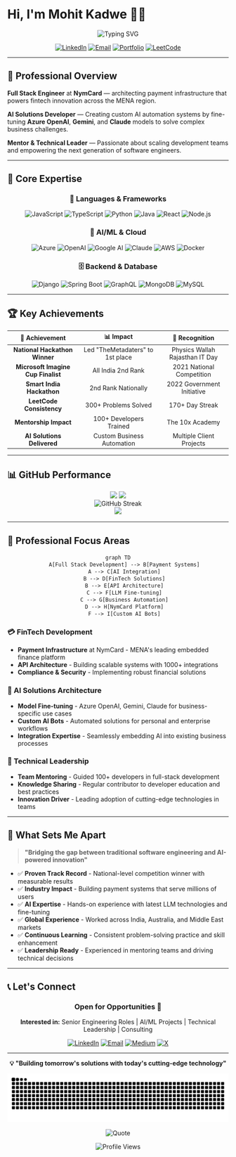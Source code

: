 # Hi, I'm Mohit Kadwe 👨‍💻

<div align="center">
  <img src="https://readme-typing-svg.herokuapp.com?font=Fira+Code&size=22&pause=1000&color=00D4AA&center=true&vCenter=true&width=800&lines=Full+Stack+Engineer+%7C+AI+Solutions+Architect;Building+Payment+Systems+at+NymCard;Fine-tuning+LLMs+%7C+Azure+OpenAI+%7C+Gemini+%7C+Claude;Hackathon+Winner+%7C+4%2B+Years+Experience;Open+to+Exciting+Opportunities" alt="Typing SVG" />
</div>

<div align="center">
  
[![LinkedIn](https://img.shields.io/badge/LinkedIn-0077B5?style=for-the-badge&logo=linkedin&logoColor=white)](https://www.linkedin.com/in/mohit-kadwe/)
[![Email](https://img.shields.io/badge/Email-D14836?style=for-the-badge&logo=gmail&logoColor=white)](mailto:mohitpawar530@gmail.com)
[![Portfolio](https://img.shields.io/badge/Portfolio-FF5722?style=for-the-badge&logo=google-chrome&logoColor=white)](https://linktr.ee/mohitkadwe)
[![LeetCode](https://img.shields.io/badge/LeetCode-FFA116?style=for-the-badge&logo=leetcode&logoColor=black)](https://leetcode.com/mohitkadwe19)

</div>

---

## 🚀 **Professional Overview**

**Full Stack Engineer** at **NymCard** — architecting payment infrastructure that powers fintech innovation across the MENA region.

**AI Solutions Developer** — Creating custom AI automation systems by fine-tuning **Azure OpenAI**, **Gemini**, and **Claude** models to solve complex business challenges.

**Mentor & Technical Leader** — Passionate about scaling development teams and empowering the next generation of software engineers.

---

## 💼 **Core Expertise**

<div align="center">

### **🎯 Languages & Frameworks**
![JavaScript](https://img.shields.io/badge/JavaScript-F7DF1E?style=for-the-badge&logo=javascript&logoColor=black)
![TypeScript](https://img.shields.io/badge/TypeScript-007ACC?style=for-the-badge&logo=typescript&logoColor=white)
![Python](https://img.shields.io/badge/Python-3776AB?style=for-the-badge&logo=python&logoColor=white)
![Java](https://img.shields.io/badge/Java-ED8B00?style=for-the-badge&logo=openjdk&logoColor=white)
![React](https://img.shields.io/badge/React-20232A?style=for-the-badge&logo=react&logoColor=61DAFB)
![Node.js](https://img.shields.io/badge/Node.js-43853D?style=for-the-badge&logo=node.js&logoColor=white)

### **🤖 AI/ML & Cloud**
![Azure](https://img.shields.io/badge/Azure_OpenAI-0078D4?style=for-the-badge&logo=microsoft-azure&logoColor=white)
![OpenAI](https://img.shields.io/badge/OpenAI-412991?style=for-the-badge&logo=openai&logoColor=white)
![Google AI](https://img.shields.io/badge/Gemini-8E75B2?style=for-the-badge&logo=google&logoColor=white)
![Claude](https://img.shields.io/badge/Claude-CC6600?style=for-the-badge&logo=anthropic&logoColor=white)
![AWS](https://img.shields.io/badge/AWS-232F3E?style=for-the-badge&logo=amazon-aws&logoColor=white)
![Docker](https://img.shields.io/badge/Docker-2496ED?style=for-the-badge&logo=docker&logoColor=white)

### **🗄️ Backend & Database**
![Django](https://img.shields.io/badge/Django-092E20?style=for-the-badge&logo=django&logoColor=white)
![Spring Boot](https://img.shields.io/badge/Spring_Boot-6DB33F?style=for-the-badge&logo=spring-boot&logoColor=white)
![GraphQL](https://img.shields.io/badge/GraphQL-E10098?style=for-the-badge&logo=graphql&logoColor=white)
![MongoDB](https://img.shields.io/badge/MongoDB-4EA94B?style=for-the-badge&logo=mongodb&logoColor=white)
![MySQL](https://img.shields.io/badge/MySQL-005C84?style=for-the-badge&logo=mysql&logoColor=white)

</div>

---

## 🏆 **Key Achievements**

<div align="center">

| 🎯 **Achievement** | 📊 **Impact** | 🏅 **Recognition** |
|:--:|:--:|:--:|
| **National Hackathon Winner** | Led "TheMetadaters" to 1st place | Physics Wallah Rajasthan IT Day |
| **Microsoft Imagine Cup Finalist** | All India 2nd Rank | 2021 National Competition |
| **Smart India Hackathon** | 2nd Rank Nationally | 2022 Government Initiative |
| **LeetCode Consistency** | 300+ Problems Solved | 170+ Day Streak |
| **Mentorship Impact** | 100+ Developers Trained | The 10x Academy |
| **AI Solutions Delivered** | Custom Business Automation | Multiple Client Projects |

</div>

---

## 📊 **GitHub Performance**

<div align="center">
  <img height="180em" src="https://github-readme-stats.vercel.app/api?username=mohitkadwe19&show_icons=true&theme=tokyonight&include_all_commits=true&count_private=true&border_radius=10"/>
  <img height="180em" src="https://github-readme-stats.vercel.app/api/top-langs/?username=mohitkadwe19&layout=compact&langs_count=8&theme=tokyonight&border_radius=10"/>
</div>

<div align="center">
  <img src="https://github-readme-streak-stats.herokuapp.com/?user=mohitkadwe19&theme=tokyonight&border_radius=10" alt="GitHub Streak" />
</div>

<div align="center">
  <img src="https://github-readme-activity-graph.vercel.app/graph?username=mohitkadwe19&bg_color=1a1b27&color=38bdae&line=70a5fd&point=bf91f3&area=true&hide_border=true&border_radius=10" />
</div>

---

## 🎯 **Professional Focus Areas**

<div align="center">

```mermaid
graph TD
    A[Full Stack Development] --> B[Payment Systems]
    A --> C[AI Integration]
    B --> D[FinTech Solutions]
    B --> E[API Architecture]
    C --> F[LLM Fine-tuning]
    C --> G[Business Automation]
    D --> H[NymCard Platform]
    F --> I[Custom AI Bots]
```

</div>

### **💳 FinTech Development**
- **Payment Infrastructure** at NymCard - MENA's leading embedded finance platform
- **API Architecture** - Building scalable systems with 1000+ integrations
- **Compliance & Security** - Implementing robust financial solutions

### **🤖 AI Solutions Architecture**
- **Model Fine-tuning** - Azure OpenAI, Gemini, Claude for business-specific use cases
- **Custom AI Bots** - Automated solutions for personal and enterprise workflows
- **Integration Expertise** - Seamlessly embedding AI into existing business processes

### **👥 Technical Leadership**
- **Team Mentoring** - Guided 100+ developers in full-stack development
- **Knowledge Sharing** - Regular contributor to developer education and best practices
- **Innovation Driver** - Leading adoption of cutting-edge technologies in teams

---

## 🌟 **What Sets Me Apart**

> **"Bridging the gap between traditional software engineering and AI-powered innovation"**

- ✅ **Proven Track Record** - National-level competition winner with measurable results
- ✅ **Industry Impact** - Building payment systems that serve millions of users
- ✅ **AI Expertise** - Hands-on experience with latest LLM technologies and fine-tuning
- ✅ **Global Experience** - Worked across India, Australia, and Middle East markets
- ✅ **Continuous Learning** - Consistent problem-solving practice and skill enhancement
- ✅ **Leadership Ready** - Experienced in mentoring teams and driving technical decisions

---

## 📞 **Let's Connect**

<div align="center">

### **Open for Opportunities** 🚀

**Interested in:** Senior Engineering Roles | AI/ML Projects | Technical Leadership | Consulting

[![LinkedIn](https://img.shields.io/badge/LinkedIn-Professional_Profile-0077B5?style=for-the-badge&logo=linkedin&logoColor=white)](https://www.linkedin.com/in/mohit-kadwe/)
[![Email](https://img.shields.io/badge/Email-Let's_Discuss-D14836?style=for-the-badge&logo=gmail&logoColor=white)](mailto:mohitpawar530@gmail.com)
[![Medium](https://img.shields.io/badge/Medium-Technical_Articles-12100E?style=for-the-badge&logo=medium&logoColor=white)](https://medium.com/@mohitkadwe)
[![X](https://img.shields.io/badge/X-Tech_Updates-000000?style=for-the-badge&logo=x&logoColor=white)](https://x.com/mohitkadwe)

</div>

---

<div align="center">

**💡 "Building tomorrow's solutions with today's cutting-edge technology"**

<!-- GitHub Activity -->
<img src="https://raw.githubusercontent.com/mohitkadwe19/mohitkadwe19/output/snake.svg" alt="Snake animation" />

![Quote](https://github-readme-quotes-bay.vercel.app/quote?theme=dark)

<img src="https://komarev.com/ghpvc/?username=mohitkadwe19&label=Profile%20Views&color=brightgreen&style=for-the-badge" alt="Profile Views" />

</div>
